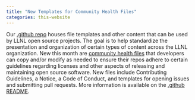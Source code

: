 ```yaml
---
title: "New Templates for Community Health Files"
categories: this-website
---
```


Our [.github repo](https://github.com/LLNL/.github) houses file templates and other content that can be used by LLNL open source projects. The goal is to help standardize the presentation and organization of certain types of content across the LLNL organization. New this month are [community health files](https://github.com/LLNL/.github/tree/main/community-health) that developers can copy and/or modify as needed to ensure their repos adhere to certain guidelines regarding licenses and other aspects of releasing and maintaining open source software. New files include Contributing Guidelines, a Notice, a Code of Conduct, and templates for opening issues and submitting pull requests. More information is available on the [.github README](https://github.com/LLNL/.github/blob/main/README.md).
